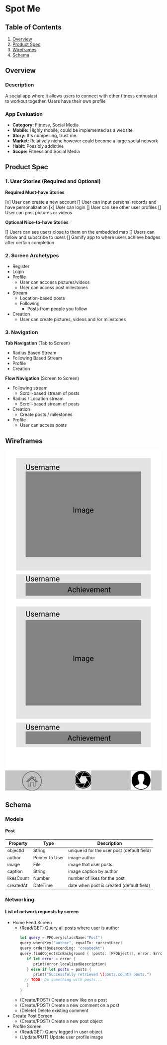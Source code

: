 # Spot Me

## Table of Contents
1. [Overview](#Overview)
1. [Product Spec](#Product-Spec)
1. [Wireframes](#Wireframes)
2. [Schema](#Schema)

## Overview
### Description
A social app where it allows users to connect with other fitness enthusiast to workout together. Users have their own profile 

### App Evaluation

- **Category:** Fitness, Social Media
- **Mobile:** Highly mobile, could be implemented as a website
- **Story:** It's compelling, trust me.
- **Market:** Relatively niche however could become a large social network
- **Habit:** Possibly addictive
- **Scope:** Fitness and Social Media

## Product Spec

### 1. User Stories (Required and Optional)

**Required Must-have Stories**

[x] User can create a new account
[] User can input personal records and have personalization
[x] User can login
[] User can see other user profiles
[] User can post pictures or videos

**Optional Nice-to-have Stories**

[] Users can see users close to them on the embedded map
[] Users can follow and subscribe to users
[] Gamify app to where users achieve badges after certain completion

### 2. Screen Archetypes

* Register
* Login
* Profile
    * User can acccess pictures/videos
    * User can access post milestones
* Stream 
    * Location-based posts
    * Following
        * Posts from people you follow
* Creation
    * User can create pictures, videos and /or milestones


### 3. Navigation

**Tab Navigation** (Tab to Screen)

* Radius Based Stream 
* Following Based Stream
* Profile
* Creation


**Flow Navigation** (Screen to Screen)

* Following stream
   * Scroll-based stream of posts
* Radius / Location stream
    * Scroll-based stream of posts
* Creation
    * Create posts / milestones
* Profile 
    * User can access posts

## Wireframes

<img src="SpotMe.pdf" width=600>


## Schema 
### Models
#### Post

   | Property      | Type     | Description |
   | ------------- | -------- | ------------|
   | objectId      | String   | unique id for the user post (default field) |
   | author        | Pointer to User| image author |
   | image         | File     | image that user posts |
   | caption       | String   | image caption by author |
   | likesCount    | Number   | number of likes for the post |
   | createdAt     | DateTime | date when post is created (default field) |

### Networking
#### List of network requests by screen
   - Home Feed Screen
      - (Read/GET) Query all posts where user is author
         ```swift
         let query = PFQuery(className:"Post")
         query.whereKey("author", equalTo: currentUser)
         query.order(byDescending: "createdAt")
         query.findObjectsInBackground { (posts: [PFObject]?, error: Error?) in
            if let error = error { 
               print(error.localizedDescription)
            } else if let posts = posts {
               print("Successfully retrieved \(posts.count) posts.")
           // TODO: Do something with posts...
            }
         }
         ```
      - (Create/POST) Create a new like on a post
      - (Create/POST) Create a new comment on a post
      - (Delete) Delete existing comment
   - Create Post Screen
      - (Create/POST) Create a new post object
   - Profile Screen
      - (Read/GET) Query logged in user object
      - (Update/PUT) Update user profile image
